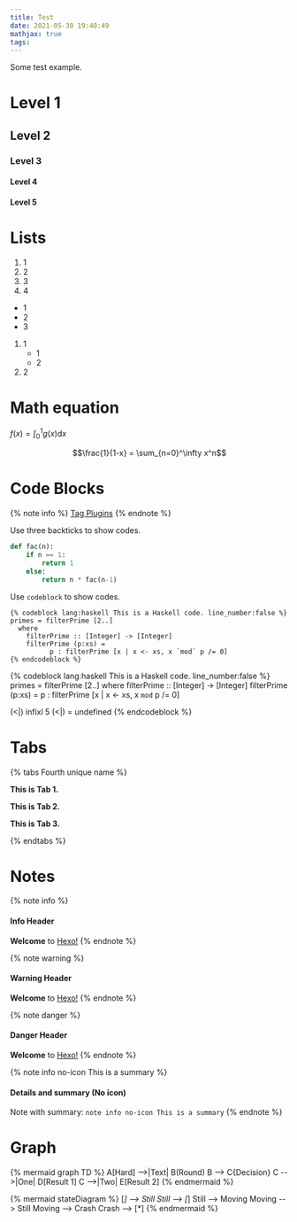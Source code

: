 ```yaml
---
title: Test
date: 2021-05-30 19:40:49
mathjax: true
tags:
---
```


Some test example.

<!--more-->

# Level 1

## Level 2

### Level 3

#### Level 4

#### Level 5

# Lists

1. 1
2. 2
3. 3
4. 4

- 1
- 2
- 3

1. 1
    -  1
    -  2
2. 2

# Math equation

$f(x) = \int_0^1 g(x) \text{d}x$

$$\frac{1}{1-x} = \sum_{n=0}^\infty x^n$$

# Code Blocks

{% note info %}
[Tag Plugins](https://hexo.io/docs/tag-plugins#Backtick-Code-Block)
{% endnote %}

Use three backticks to show codes.

```python This is a python code.
def fac(n):
    if n == 1:
        return 1
    else:
        return n * fac(n-1)
```

Use `codeblock` to show codes.

```
{% codeblock lang:haskell This is a Haskell code. line_number:false %}
primes = filterPrime [2..]
  where
    filterPrime :: [Integer] -> [Integer]
    filterPrime (p:xs) =
          p : filterPrime [x | x <- xs, x `mod` p /= 0]
{% endcodeblock %}
```

{% codeblock lang:haskell This is a Haskell code. line_number:false %}
primes = filterPrime [2..]
  where
    filterPrime :: [Integer] -> [Integer]
    filterPrime (p:xs) =
        p : filterPrime [x | x <- xs, x `mod` p /= 0]

(<|) infixl 5
(<|) = undefined
{% endcodeblock %}

# Tabs

{% tabs Fourth unique name %}
<!-- tab Solution 1 -->
**This is Tab 1.**
<!-- endtab -->

<!-- tab Solution 2 -->
**This is Tab 2.**
<!-- endtab -->

<!-- tab Solution 3 -->
**This is Tab 3.**
<!-- endtab -->
{% endtabs %}

# Notes

{% note info %}
#### Info Header
**Welcome** to [Hexo!](https://hexo.io)
{% endnote %}


{% note warning %}
#### Warning Header
**Welcome** to [Hexo!](https://hexo.io)
{% endnote %}


{% note danger %}
#### Danger Header
**Welcome** to [Hexo!](https://hexo.io)
{% endnote %}


{% note info no-icon This is a summary %}
#### Details and summary (No icon)
Note with summary: `note info no-icon This is a summary`
{% endnote %}

# Graph

{% mermaid graph TD %}
A[Hard] -->|Text| B(Round)
B --> C{Decision}
C -->|One| D[Result 1]
C -->|Two| E[Result 2]
{% endmermaid %}

{% mermaid stateDiagram %}
[*] --> Still
Still --> [*]
Still --> Moving
Moving --> Still
Moving --> Crash
Crash --> [*]
{% endmermaid %}